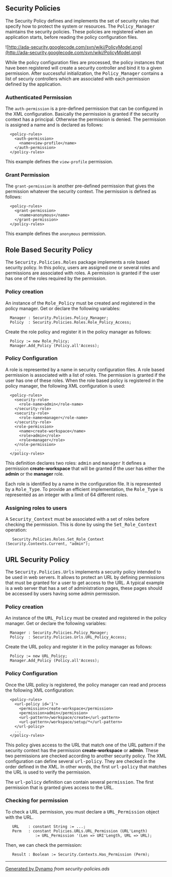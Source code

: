 ## Security Policies ##
The Security Policy defines and implements the set of security rules that specify
how to protect the system or resources. The <tt>Policy_Manager</tt> maintains
the security policies.  These policies are registered when an application starts,
before reading the policy configuration files.

![http://ada-security.googlecode.com/svn/wiki/PolicyModel.png](http://ada-security.googlecode.com/svn/wiki/PolicyModel.png)

While the policy configuration files are processed, the policy instances that have been
registered will create a security controller and bind it to a given permission.  After
successful initialization, the <tt>Policy_Manager</tt> contains a list of securiy
controllers which are associated with each permission defined by the application.

### Authenticated Permission ###
The `auth-permission` is a pre-defined permission that can be configured in the XML
configuration.  Basically the permission is granted if the security context has a principal.
Otherwise the permission is denied.  The permission is assigned a name and is declared
as follows:

```
  <policy-rules>
    <auth-permission>
      <name>view-profile</name>
    </auth-permission>
  </policy-rules>
```

This example defines the `view-profile` permission.

### Grant Permission ###
The `grant-permission` is another pre-defined permission that gives the permission whatever
the security context.  The permission is defined as follows:

```
  <policy-rules>
    <grant-permission>
      <name>anonymous</name>
    </grant-permission>
  </policy-rules>
```

This example defines the `anonymous` permission.

## Role Based Security Policy ##
The <tt>Security.Policies.Roles</tt> package implements a role based security policy.
In this policy, users are assigned one or several roles and permissions are
associated with roles.  A permission is granted if the user has one of the roles required
by the permission.

### Policy creation ###
An instance of the <tt>Role_Policy</tt> must be created and registered in the policy manager.
Get or declare the following variables:

```
  Manager : Security.Policies.Policy_Manager;
  Policy  : Security.Policies.Roles.Role_Policy_Access;
```

Create the role policy and register it in the policy manager as follows:

```
  Policy := new Role_Policy;
  Manager.Add_Policy (Policy.all'Access);
```

### Policy Configuration ###
A role is represented by a name in security configuration files.  A role based permission
is associated with a list of roles.  The permission is granted if the user has one of these
roles.  When the role based policy is registered in the policy manager, the following
XML configuration is used:

```
  <policy-rules>
    <security-role>
      <role-name>admin</role-name>
    </security-role>
    <security-role>
      <role-name>manager</role-name>
    </security-role>
    <role-permission>
      <name>create-workspace</name>
      <role>admin</role>
      <role>manager</role>
    </role-permission>
    ...
  </policy-rules>
```

This definition declares two roles: <tt>admin</tt> and <tt>manager</tt>
It defines a permission <b>create-workspace</b> that will be granted if the
user has either the <b>admin</b> or the <b>manager</b> role.

Each role is identified by a name in the configuration file.  It is represented by
a <tt>Role_Type</tt>.  To provide an efficient implementation, the <tt>Role_Type</tt>
is represented as an integer with a limit of 64 different roles.

### Assigning roles to users ###
A <tt>Security_Context</tt> must be associated with a set of roles before checking the
permission.  This is done by using the <tt>Set_Role_Context</tt> operation:

```
   Security.Policies.Roles.Set_Role_Context (Security.Contexts.Current, "admin");
```
## URL Security Policy ##
The <tt>Security.Policies.Urls</tt> implements a security policy intended to be used
in web servers.  It allows to protect an URL by defining permissions that must be granted
for a user to get access to the URL.  A typical example is a web server that has a set of
administration pages, these pages should be accessed by users having some admin permission.

### Policy creation ###
An instance of the <tt>URL_Policy</tt> must be created and registered in the policy manager.
Get or declare the following variables:

```
  Manager : Security.Policies.Policy_Manager;
  Policy  : Security.Policies.Urls.URL_Policy_Access;
```

Create the URL policy and register it in the policy manager as follows:

```
  Policy := new URL_Policy;
  Manager.Add_Policy (Policy.all'Access);
```

### Policy Configuration ###
Once the URL policy is registered, the policy manager can read and process the following
XML configuration:

```
  <policy-rules>
    <url-policy id='1'>
      <permission>create-workspace</permission>
      <permission>admin</permission>
      <url-pattern>/workspace/create</url-pattern>
      <url-pattern>/workspace/setup/*</url-pattern>
    </url-policy>
    ...
  </policy-rules>
```

This policy gives access to the URL that match one of the URL pattern if the
security context has the permission <b>create-workspace</b> or <b>admin</b>.
These two permissions are checked according to another security policy.
The XML configuration can define several <tt>url-policy</tt>.  They are checked in
the order defined in the XML.  In other words, the first <tt>url-policy</tt> that matches
the URL is used to verify the permission.

The <tt>url-policy</tt> definition can contain several <tt>permission</tt>.
The first permission that is granted gives access to the URL.

### Checking for permission ###
To check a URL permission, you must declare a <tt>URL_Permission</tt> object with the URL.

```
   URL    : constant String := ...;
   Perm   : constant Policies.URLs.URL_Permission (URL'Length)
             := URL_Permission '(Len => URI'Length, URL => URL);
```

Then, we can check the permission:

```
   Result : Boolean := Security.Contexts.Has_Permission (Perm);
```


---

[Generated by Dynamo](http://code.google.com/p/ada-gen) _from security-policies.ads_